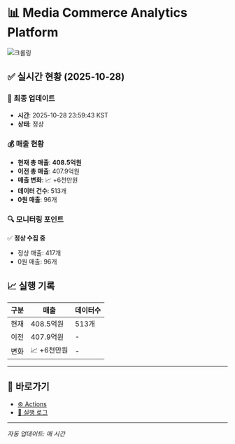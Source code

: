 # 📊 Media Commerce Analytics Platform

![크롤링](https://img.shields.io/badge/크롤링-정상-green)

## ✅ 실시간 현황 (2025-10-28)

### 📍 최종 업데이트
- **시간**: 2025-10-28 23:59:43 KST
- **상태**: 정상

### 💰 매출 현황
- **현재 총 매출**: **408.5억원**
- **이전 총 매출**: 407.9억원
- **매출 변화**: 📈 +6천만원
- **데이터 건수**: 513개
- **0원 매출**: 96개

### 🔍 모니터링 포인트

✅ **정상 수집 중**
- 정상 매출: 417개
- 0원 매출: 96개


## 📈 실행 기록

| 구분 | 매출 | 데이터수 |
|------|------|----------|
| 현재 | 408.5억원 | 513개 |
| 이전 | 407.9억원 | - |
| 변화 | 📈 +6천만원 | - |

---

## 🔗 바로가기

- [⚙️ Actions](../../actions)
- [📝 실행 로그](../../actions/workflows/daily_scraping.yml)

---

*자동 업데이트: 매 시간*
